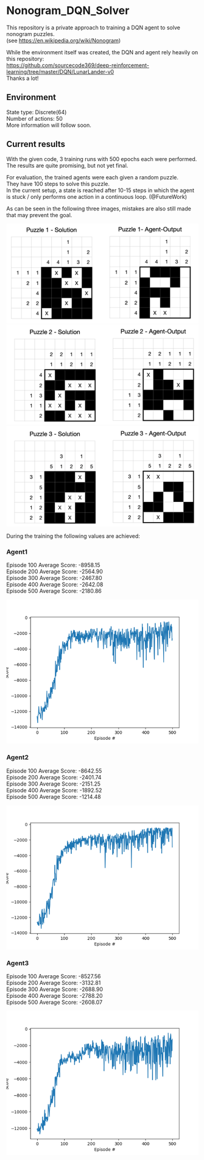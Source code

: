 # Nonogram_DQN_Solver

This repository is a private approach to training a DQN agent to solve nonogram puzzles.  
(see https://en.wikipedia.org/wiki/Nonogram) 

While the environment itself was created, the DQN and agent rely heavily on this repository:  
https://github.com/sourcecode369/deep-reinforcement-learning/tree/master/DQN/LunarLander-v0  
Thanks a lot!

## Environment
State type:  Discrete(64)  
Number of actions:  50  
More information will follow soon.

## Current results
With the given code, 3 training runs with 500 epochs each were performed.  
The results are quite promising, but not yet final.

For evaluation, the trained agents were each given a random puzzle.  
They have 100 steps to solve this puzzle.  
In the current setup, a state is reached after 10-15 steps in which the agent is stuck / only performs one action in a continuous loop. (@FutureWork)  

As can be seen in the following three images, mistakes are also still made that may prevent the goal.

![Puzzle1 Drawings](images/Puzzle1.png)
![Puzzle2 Drawings](images/Puzzle2.png)
![Puzzle3 Drawings](images/Puzzle3.png)

During the training the following values are achieved:

### Agent1

Episode 100	Average Score: -8958.15  
Episode 200	Average Score: -2564.90  
Episode 300	Average Score: -2467.80  
Episode 400	Average Score: -2642.08  
Episode 500	Average Score: -2180.86  

![Agent1 Scores](images/Figure_1.png)

### Agent2

Episode 100	Average Score: -8642.55  
Episode 200	Average Score: -2401.74  
Episode 300	Average Score: -2151.25  
Episode 400	Average Score: -1892.52  
Episode 500	Average Score: -1214.48  

![Agent2 Scores](images/Figure_2.png)

### Agent3

Episode 100	Average Score: -8527.56  
Episode 200	Average Score: -3132.81  
Episode 300	Average Score: -2688.90  
Episode 400	Average Score: -2788.20  
Episode 500	Average Score: -2608.07  

![Agent3 Scores](images/Figure_3.png)

